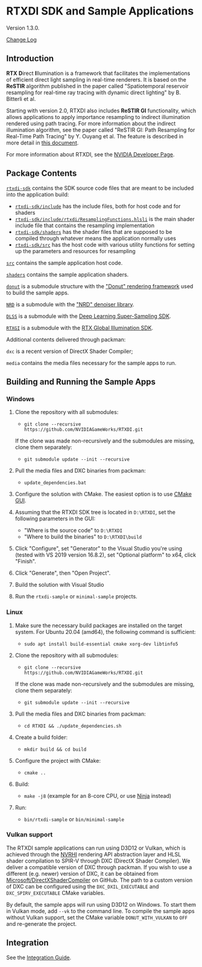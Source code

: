 
# RTXDI SDK and Sample Applications

Version 1.3.0.

[Change Log](ChangeLog.md)

## Introduction

**RTX** **D**irect **I**llumination is a framework that facilitates the implementations of efficient direct light sampling in real-time renderers. It is based on the **ReSTIR** algorithm published in the paper called "Spatiotemporal reservoir resampling for real-time ray tracing with dynamic direct lighting" by B. Bitterli et al.

Starting with version 2.0, RTXDI also includes **ReSTIR GI** functionality, which allows applications to apply importance resampling to indirect illumination rendered using path tracing. For more information about the indirect illumination algorithm, see the paper called "ReSTIR GI: Path Resampling for Real-Time Path Tracing" by Y. Ouyang et al. The feature is described in more detail in [this document](doc/RestirGI.md).

For more information about RTXDI, see the [NVIDIA Developer Page](https://developer.nvidia.com/rtxdi).

## Package Contents

[`rtxdi-sdk`](rtxdi-sdk) contains the SDK source code files that are meant to be included into the application build:

- [`rtxdi-sdk/include`](rtxdi-sdk/include) has the include files, both for host code and for shaders
- [`rtxdi-sdk/include/rtxdi/ResamplingFunctions.hlsli`](rtxdi-sdk/include/rtxdi/ResamplingFunctions.hlsli) is the main shader include file that contains the resampling implementation
- [`rtxdi-sdk/shaders`](rtxdi-sdk/shaders) has the shader files that are supposed to be compiled through whatever means the application normally uses
- [`rtxdi-sdk/src`](rtxdi-sdk/src) has the host code with various utility functions for setting up the parameters and resources for resampling

[`src`](src) contains the sample application host code.

[`shaders`](shaders) contains the sample application shaders.

[`donut`](donut) is a submodule structure with the ["Donut" rendering framework](https://github.com/NVIDIAGameWorks/donut) used to build the sample apps.

[`NRD`](NRD) is a submodule with the ["NRD" denoiser library](https://github.com/NVIDIAGameWorks/RayTracingDenoiser).

[`DLSS`](DLSS) is a submodule with the [Deep Learning Super-Sampling SDK](https://github.com/NVIDIA/DLSS).

[`RTXGI`](RTXGI) is a submodule with the [RTX Global Illumination SDK](https://github.com/NVIDIAGameWorks/RTXGI).

Additional contents delivered through packman:

`dxc` is a recent version of DirectX Shader Compiler;

`media` contains the media files necessary for the sample apps to run.

## Building and Running the Sample Apps

### Windows

1. Clone the repository with all submodules:
	- `git clone --recursive https://github.com/NVIDIAGameWorks/RTXDI.git`

	If the clone was made non-recursively and the submodules are missing, clone them separately:

	- `git submodule update --init --recursive`

2. Pull the media files and DXC binaries from packman:
	- `update_dependencies.bat`
	
3. Configure the solution with CMake. The easiest option is to use [CMake GUI](https://cmake.org/download/).

4. Assuming that the RTXDI SDK tree is located in `D:\RTXDI`, set the following parameters in the GUI:
	- "Where is the source code" to `D:\RTXDI`
	- "Where to build the binaries" to `D:\RTXDI\build`

5. Click "Configure", set "Generator" to the Visual Studio you're using (tested with VS 2019 version 16.8.2), set "Optional platform" to x64, click "Finish".

6. Click "Generate", then "Open Project".

7. Build the solution with Visual Studio 

8. Run the `rtxdi-sample` or `minimal-sample` projects.

### Linux

1. Make sure the necessary build packages are installed on the target system. For Ubuntu 20.04 (amd64), the following command is sufficient:
	- `sudo apt install build-essential cmake xorg-dev libtinfo5`

2. Clone the repository with all submodules:
	- `git clone --recursive https://github.com/NVIDIAGameWorks/RTXDI.git`

	If the clone was made non-recursively and the submodules are missing, clone them separately:

	- `git submodule update --init --recursive`

3. Pull the media files and DXC binaries from packman:
	- `cd RTXDI && ./update_dependencies.sh`
	
4. Create a build folder:
	- `mkdir build && cd build`

5. Configure the project with CMake:
	- `cmake ..`

6. Build:
	- `make -j8` (example for an 8-core CPU, or use [Ninja](https://ninja-build.org) instead)

7. Run:
	- `bin/rtxdi-sample` or `bin/minimal-sample`

### Vulkan support

The RTXDI sample applications can run using D3D12 or Vulkan, which is achieved through the [NVRHI](https://github.com/NVIDIAGameWorks/nvrhi) rendering API abstraction layer and HLSL shader compilation to SPIR-V through DXC (DirectX Shader Compiler). We deliver a compatible version of DXC through packman. If you wish to use a different (e.g. newer) version of DXC, it can be obtained from [Microsoft/DirectXShaderCompiler](https://github.com/Microsoft/DirectXShaderCompiler) on GitHub. The path to a custom version of DXC can be configured using the `DXC_DXIL_EXECUTABLE` and `DXC_SPIRV_EXECUTABLE` CMake variables.

By default, the sample apps will run using D3D12 on Windows. To start them in Vulkan mode, add `--vk` to the command line. To compile the sample apps without Vulkan support, set the CMake variable `DONUT_WITH_VULKAN` to `OFF` and re-generate the project.

## Integration

See the [Integration Guide](doc/Integration.md).
